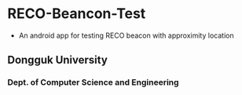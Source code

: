 # RECO-Beancon-Test
- An android app for testing RECO beacon with approximity location

## Dongguk University
### Dept. of Computer Science and Engineering
